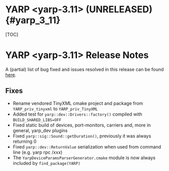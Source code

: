 YARP <yarp-3.11> (UNRELEASED)                                         {#yarp_3_11}
============================

[TOC]

YARP <yarp-3.11> Release Notes
=============================


A (partial) list of bug fixed and issues resolved in this release can be found
[here](https://github.com/robotology/yarp/issues?q=label%3A%22Fixed+in%3A+YARP+yarp-3.11%22).

Fixes
-----

* Rename vendored TinyXML cmake project and package from `YARP_priv_tinyxml` to `YARP_priv_TinyXML`
* Added test for `yarp::dev::Drivers::factory()` compiled with `BUILD_SHARED_LIBS=OFF`
* Fixed static build of devices, port-monitors, carriers and, more in general, yarp_dev plugins
* Fixed `yarp::sig::Sound::getDuration()`, previously it was always returning 0
* Fixed `yarp::dev::ReturnValue` serialization when used from command line (e.g. yarp rpc /xxx)
* The `YarpDeviceParamsParserGenerator.cmake` module is now always included by `find_package(YARP)`

